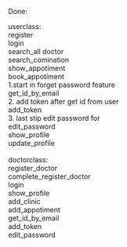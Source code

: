 Done:<br>

userclass:<br>
    register<br>
    login<br>
    search_all doctor<br>
    search_comination<br>
    show_appotiment<br>
    book_appotiment<br>
    1.start in forget password feature<br>
    get_id_by_email<br>
    2. add token after get id from user<br>
    add_token<br>
    3. last stip edit password for<br> 
    edit_password<br>
    show_profile<br>
    update_profile<br>
<br>
doctorclass:<br>
    register_doctor<br>
    complete_register_doctor<br>
    login<br>
    show_profile<br>
    add_clinic<br>
    add_appotiment<br>
    get_id_by_email<br>
    add_token<br>
    edit_password<br>